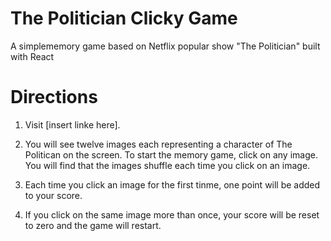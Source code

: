 # The Politician Clicky Game
A simplememory game based on Netflix popular show "The Politician" built with React 

# Directions

1. Visit [insert linke here].

1. You will see twelve images each representing a character of The Politican on the screen. To start the memory game, click on any image. You will find that the images shuffle each time you click on an image.

1. Each time you click an image for the first tinme, one point will be added to your score. 

1. If you click on the same image more than once, your score will be reset to zero and the game will restart. 

